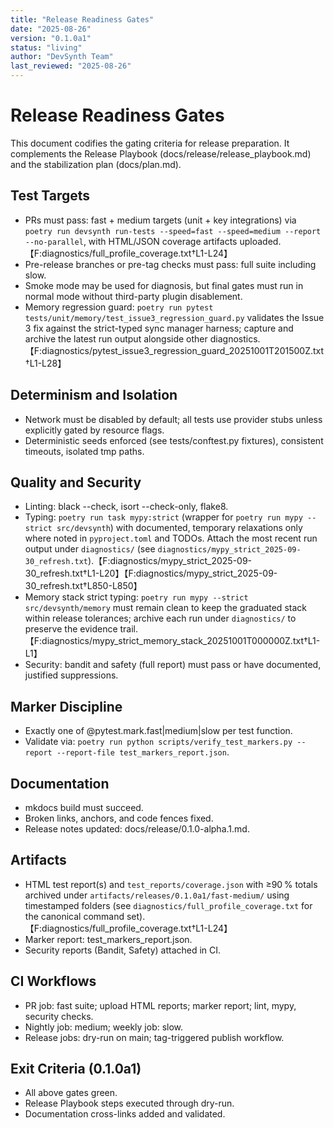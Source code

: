 ```yaml
---
title: "Release Readiness Gates"
date: "2025-08-26"
version: "0.1.0a1"
status: "living"
author: "DevSynth Team"
last_reviewed: "2025-08-26"
---
```


# Release Readiness Gates

This document codifies the gating criteria for release preparation. It complements the Release Playbook (docs/release/release_playbook.md) and the stabilization plan (docs/plan.md).

## Test Targets
- PRs must pass: fast + medium targets (unit + key integrations) via `poetry run devsynth run-tests --speed=fast --speed=medium --report --no-parallel`, with HTML/JSON coverage artifacts uploaded.【F:diagnostics/full_profile_coverage.txt†L1-L24】
- Pre-release branches or pre-tag checks must pass: full suite including slow.
- Smoke mode may be used for diagnosis, but final gates must run in normal mode without third-party plugin disablement.
- Memory regression guard: `poetry run pytest tests/unit/memory/test_issue3_regression_guard.py` validates the Issue 3 fix against
  the strict-typed sync manager harness; capture and archive the latest run output alongside other diagnostics.【F:diagnostics/pytest_issue3_regression_guard_20251001T201500Z.txt†L1-L28】

## Determinism and Isolation
- Network must be disabled by default; all tests use provider stubs unless explicitly gated by resource flags.
- Deterministic seeds enforced (see tests/conftest.py fixtures), consistent timeouts, isolated tmp paths.

## Quality and Security
- Linting: black --check, isort --check-only, flake8.
- Typing: `poetry run task mypy:strict` (wrapper for `poetry run mypy --strict src/devsynth`) with documented, temporary relaxations only where noted in `pyproject.toml` and TODOs. Attach the most recent run output under `diagnostics/` (see `diagnostics/mypy_strict_2025-09-30_refresh.txt`).【F:diagnostics/mypy_strict_2025-09-30_refresh.txt†L1-L20】【F:diagnostics/mypy_strict_2025-09-30_refresh.txt†L850-L850】
- Memory stack strict typing: `poetry run mypy --strict src/devsynth/memory` must remain clean to keep the graduated stack within
  release tolerances; archive each run under `diagnostics/` to preserve the evidence trail.【F:diagnostics/mypy_strict_memory_stack_20251001T000000Z.txt†L1-L1】
- Security: bandit and safety (full report) must pass or have documented, justified suppressions.

## Marker Discipline
- Exactly one of @pytest.mark.fast|medium|slow per test function.
- Validate via: `poetry run python scripts/verify_test_markers.py --report --report-file test_markers_report.json`.

## Documentation
- mkdocs build must succeed.
- Broken links, anchors, and code fences fixed.
- Release notes updated: docs/release/0.1.0-alpha.1.md.

## Artifacts
- HTML test report(s) and `test_reports/coverage.json` with ≥90 % totals archived under `artifacts/releases/0.1.0a1/fast-medium/` using timestamped folders (see `diagnostics/full_profile_coverage.txt` for the canonical command set).【F:diagnostics/full_profile_coverage.txt†L1-L24】
- Marker report: test_markers_report.json.
- Security reports (Bandit, Safety) attached in CI.

## CI Workflows
- PR job: fast suite; upload HTML reports; marker report; lint, mypy, security checks.
- Nightly job: medium; weekly job: slow.
- Release jobs: dry-run on main; tag-triggered publish workflow.

## Exit Criteria (0.1.0a1)
- All above gates green.
- Release Playbook steps executed through dry-run.
- Documentation cross-links added and validated.
